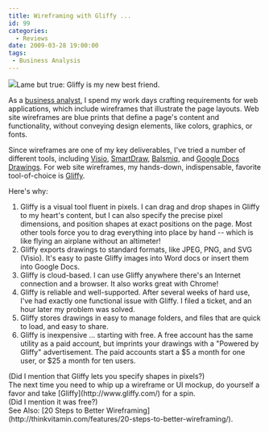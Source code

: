 ```yaml
---
title: Wireframing with Gliffy ...
id: 99
categories:
  - Reviews
date: 2009-03-28 19:00:00
tags:
 - Business Analysis
---
```


[![](https://tedhusted.files.wordpress.com/2009/03/85f60-gliffy-com.png)](http://www.gliffy.com/examples/wireframes/)Lame but true: Gliffy is my new best friend.
<div>

As a [business analyst](http://theiiba.org/), I spend my work days crafting requirements for web applications, which include wireframes that illustrate the page layouts. Web site wireframes are blue prints that define a page's content and functionality, without conveying design elements, like colors, graphics, or fonts.

</div>
<div>

Since wireframes are one of my key deliverables, I've tried a number of different tools, including [Visio](http://office.microsoft.com/en-us/visio/default.aspx), [SmartDraw](http://www.smartdraw.com/), [Balsmiq](http://www.balsamiq.com/), and [Google Docs Drawings](http://googledocs.blogspot.com/2009/03/drawing-on-your-creativity-in-docs.html). For web site wireframes, my hands-down, indispensable, favorite tool-of-choice is [Gliffy](http://www.gliffy.com/).

Here's why:

</div>

1.  Gliffy is a visual tool fluent in pixels. I can drag and drop shapes in Gliffy to my heart's content, but I can also specify the precise pixel dimensions, and position shapes at exact positions on the page. Most other tools force you to drag everything into place by hand -- which is like flying an airplane without an altimeter!
2.  Gliffy exports drawings to standard formats, like JPEG, PNG, and SVG (Visio). It's easy to paste Gliffy images into Word docs or insert them into Google Docs.
3.  Gliffy is cloud-based. I can use Gliffy anywhere there's an Internet connection and a browser. It also works great with Chrome!
4.  Gliffy is reliable and well-supported. After several weeks of hard use, I've had exactly one functional issue with Gliffy. I filed a ticket, and an hour later my problem was solved.
5.  Gliffy stores drawings in easy to manage folders, and files that are quick to load, and easy to share.
6.  Gliffy is inexpensive ... starting with free. A free account has the same utility as a paid account, but imprints your drawings with a "Powered by Gliffy" advertisement. The paid accounts start a $5 a month for one user, or $25 a month for ten users.
<div>(Did I mention that Gliffy lets you specify shapes in pixels?)</div>
<div></div>
<div>The next time you need to whip up a wireframe or UI mockup, do yourself a favor and take [Gliffy](http://www.gliffy.com/) for a spin.</div>
<div></div>
<div>(Did I mention it was free?)</div>
<div></div>
<div>See Also: [20 Steps to Better Wireframing](http://thinkvitamin.com/features/20-steps-to-better-wireframing/).</div>